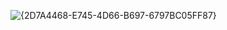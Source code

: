![{2D7A4468-E745-4D66-B697-6797BC05FF87}](https://github.com/user-attachments/assets/4c5e3300-8d7e-4217-9657-c6476b659f94)
